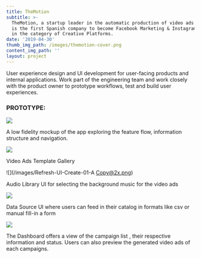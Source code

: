 ```yaml
---
title: TheMotion
subtitle: >-
  TheMotion, a startup leader in the automatic production of video ads at scale,
  is the first Spanish company to become Facebook Marketing & Instagram Partner
  in the category of Creative Platforms.
date: '2019-04-30'
thumb_img_path: /images/themotion-cover.png
content_img_path: ''
layout: project
---
```

User experience design and UI development for user-facing products and internal applications. Work part of the engineering team and work closely with the product owner to prototype workflows, test and build user experiences.

### PROTOTYPE:

![](/images/Refresh-UI-Console-02@2x.png)

A low fidelity mockup of the app exploring the feature flow, information structure and navigation.



![](/images/Refresh-UI-Create-01-C@2x.png)

Video Ads Template Gallery



![](/images/Refresh-UI-Create-01-A Copy@2x.png)

Audio Library UI for selecting the background music for the video ads



![](/images/Refresh-UI-Create-03@2x.png)

Data Source UI where users can feed in their catalog in formats like csv or manual fill-in a form



![](/images/Refresh-UI-Console-03-B@2x.png)

The Dashboard offers a view of the campaign list , their respective information and status. Users can also preview the generated video ads of each campaigns.
